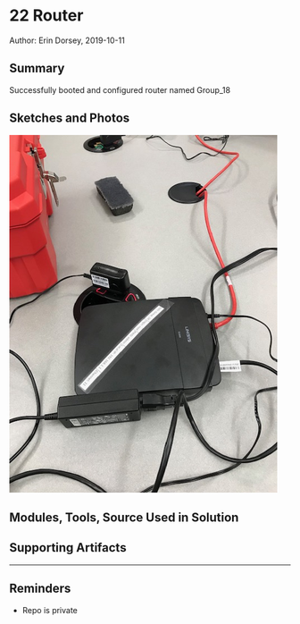 #  22 Router

Author: Erin Dorsey, 2019-10-11

## Summary
Successfully booted and configured router named Group_18

## Sketches and Photos
![Image](./images/IMG_6440.jpg)

## Modules, Tools, Source Used in Solution


## Supporting Artifacts


-----

## Reminders
- Repo is private
